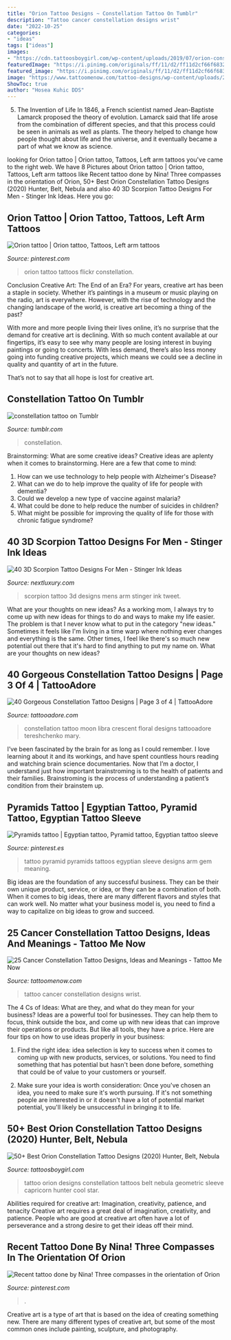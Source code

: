 ```yaml
---
title: "Orion Tattoo Designs ~ Constellation Tattoo On Tumblr"
description: "Tattoo cancer constellation designs wrist"
date: "2022-10-25"
categories:
- "ideas"
tags: ["ideas"]
images:
- "https://cdn.tattoosboygirl.com/wp-content/uploads/2019/07/orion-constellation-hunter-belt-nebula-tattoo-designs-ideas-47.jpg"
featuredImage: "https://i.pinimg.com/originals/ff/11/d2/ff11d2cf66f68320c6cf2a2a606931bc.jpg"
featured_image: "https://i.pinimg.com/originals/ff/11/d2/ff11d2cf66f68320c6cf2a2a606931bc.jpg"
image: "https://www.tattoomenow.com/tattoo-designs/wp-content/uploads/2019/05/cancer-constellation-tattoo-on-wrist-04-300x298.jpg"
ShowToc: true
author: "Hosea Kuhic DDS"
---
```



5. The Invention of Life
In 1846, a French scientist named Jean-Baptiste Lamarck proposed the theory of evolution. Lamarck said that life arose from the combination of different species, and that this process could be seen in animals as well as plants. The theory helped to change how people thought about life and the universe, and it eventually became a part of what we know as science.

	

		
looking for Orion tattoo | Orion tattoo, Tattoos, Left arm tattoos you've came to the right web. We have 8 Pictures about Orion tattoo | Orion tattoo, Tattoos, Left arm tattoos like Recent tattoo done by Nina! Three compasses in the orientation of Orion, 50+ Best Orion Constellation Tattoo Designs (2020) Hunter, Belt, Nebula and also 40 3D Scorpion Tattoo Designs For Men - Stinger Ink Ideas. Here you go:
		
    
## Orion Tattoo | Orion Tattoo, Tattoos, Left Arm Tattoos

<img loading=lazy src="https://i.pinimg.com/originals/ff/11/d2/ff11d2cf66f68320c6cf2a2a606931bc.jpg" onerror="this.onerror=null;this.src='https://tse2.mm.bing.net/th?id=OIP.viB60YWzNWK-Eni8J5BkjAAAAA&amp;pid=15.1';" alt="Orion tattoo | Orion tattoo, Tattoos, Left arm tattoos">

_Source: pinterest.com_

>orion tattoo tattoos flickr constellation. 

	

Conclusion
Creative Art: The End of an Era?
For years, creative art has been a staple in society. Whether it’s paintings in a museum or music playing on the radio, art is everywhere. However, with the rise of technology and the changing landscape of the world, is creative art becoming a thing of the past?

With more and more people living their lives online, it’s no surprise that the demand for creative art is declining. With so much content available at our fingertips, it’s easy to see why many people are losing interest in buying paintings or going to concerts. With less demand, there’s also less money going into funding creative projects, which means we could see a decline in quality and quantity of art in the future.

That’s not to say that all hope is lost for creative art.

    
## Constellation Tattoo On Tumblr

<img loading=lazy src="https://68.media.tumblr.com/a2b0a078223e68491c96986c3128ca4f/tumblr_n7fz4aZ3oR1teivrxo1_500.jpg" onerror="this.onerror=null;this.src='https://tse1.mm.bing.net/th?id=OIP.yUZzmjo37J3P8m9wCKhoOAHaLH&amp;pid=15.1';" alt="constellation tattoo on Tumblr">

_Source: tumblr.com_

>constellation. 

	

Brainstorming: What are some creative ideas?
Creative ideas are aplenty when it comes to brainstorming. Here are a few that come to mind: 
1. How can we use technology to help people with Alzheimer's Disease? 
2. What can we do to help improve the quality of life for people with dementia? 
3. Could we develop a new type of vaccine against malaria? 
4. What could be done to help reduce the number of suicides in children? 
5. What might be possible for improving the quality of life for those with chronic fatigue syndrome?

    
## 40 3D Scorpion Tattoo Designs For Men - Stinger Ink Ideas

<img loading=lazy src="http://nextluxury.com/wp-content/uploads/outer-arm-scorpion-3d-mens-tattoo-ideas.jpg" onerror="this.onerror=null;this.src='https://tse4.mm.bing.net/th?id=OIP.f0lIwB3w4b9gzc-b8CdR3gHaHO&amp;pid=15.1';" alt="40 3D Scorpion Tattoo Designs For Men - Stinger Ink Ideas">

_Source: nextluxury.com_

>scorpion tattoo 3d designs mens arm stinger ink tweet. 

	

What are your thoughts on new ideas?
As a working mom, I always try to come up with new ideas for things to do and ways to make my life easier. The problem is that I never know what to put in the category "new ideas." Sometimes it feels like I'm living in a time warp where nothing ever changes and everything is the same. Other times, I feel like there's so much new potential out there that it's hard to find anything to put my name on. What are your thoughts on new ideas?

    
## 40 Gorgeous Constellation Tattoo Designs | Page 3 Of 4 | TattooAdore

<img loading=lazy src="http://tattooadore.com/wp-content/uploads/2018/04/Constellation-Tattoo-32.jpg" onerror="this.onerror=null;this.src='https://tse4.mm.bing.net/th?id=OIP.aTjKcRjLzIdhSnmclPxeigHaHa&amp;pid=15.1';" alt="40 Gorgeous Constellation Tattoo Designs | Page 3 of 4 | TattooAdore">

_Source: tattooadore.com_

>constellation tattoo moon libra crescent floral designs tattooadore tereshchenko mary. 

	

I’ve been fascinated by the brain for as long as I could remember. I love learning about it and its workings, and have spent countless hours reading and watching brain science documentaries. Now that I’m a doctor, I understand just how important brainstroming is to the health of patients and their families. Brainstroming is the process of understanding a patient’s condition from their brainstem up.

    
## Pyramids Tattoo | Egyptian Tattoo, Pyramid Tattoo, Egyptian Tattoo Sleeve

<img loading=lazy src="https://i.pinimg.com/originals/40/c4/4f/40c44f6ba29da934939b4f858da1aee5.jpg" onerror="this.onerror=null;this.src='https://tse3.mm.bing.net/th?id=OIP.VKOp0mEN0HAMKqR-us0mIgHaJ4&amp;pid=15.1';" alt="Pyramids tattoo | Egyptian tattoo, Pyramid tattoo, Egyptian tattoo sleeve">

_Source: pinterest.es_

>tattoo pyramid pyramids tattoos egyptian sleeve designs arm gem meaning. 

	

Big ideas are the foundation of any successful business. They can be their own unique product, service, or idea, or they can be a combination of both. When it comes to big ideas, there are many different flavors and styles that can work well. No matter what your business model is, you need to find a way to capitalize on big ideas to grow and succeed.

    
## 25 Cancer Constellation Tattoo Designs, Ideas And Meanings - Tattoo Me Now

<img loading=lazy src="https://www.tattoomenow.com/tattoo-designs/wp-content/uploads/2019/05/cancer-constellation-tattoo-on-wrist-04-300x298.jpg" onerror="this.onerror=null;this.src='https://tse3.mm.bing.net/th?id=OIP.G7SOSVnWF7jnfsElR3X-1wAAAA&amp;pid=15.1';" alt="25 Cancer Constellation Tattoo Designs, Ideas and Meanings - Tattoo Me Now">

_Source: tattoomenow.com_

>tattoo cancer constellation designs wrist. 

	

The 4 Cs of Ideas: What are they, and what do they mean for your business?
Ideas are a powerful tool for businesses. They can help them to focus, think outside the box, and come up with new ideas that can improve their operations or products. But like all tools, they have a price. Here are four tips on how to use ideas properly in your business:
1. Find the right idea: idea selection is key to success when it comes to coming up with new products, services, or solutions. You need to find something that has potential but hasn't been done before, something that could be of value to your customers or yourself.

2. Make sure your idea is worth consideration: Once you've chosen an idea, you need to make sure it's worth pursuing. If it's not something people are interested in or it doesn't have a lot of potential market potential, you'll likely be unsuccessful in bringing it to life.

    
## 50+ Best Orion Constellation Tattoo Designs (2020) Hunter, Belt, Nebula

<img loading=lazy src="https://cdn.tattoosboygirl.com/wp-content/uploads/2019/07/orion-constellation-hunter-belt-nebula-tattoo-designs-ideas-47.jpg" onerror="this.onerror=null;this.src='https://tse3.mm.bing.net/th?id=OIP.zIWZLC7exhHpB7DLkVZKKgHaHa&amp;pid=15.1';" alt="50+ Best Orion Constellation Tattoo Designs (2020) Hunter, Belt, Nebula">

_Source: tattoosboygirl.com_

>tattoo orion designs constellation tattoos belt nebula geometric sleeve capricorn hunter cool star. 

	

Abilities required for creative art: Imagination, creativity, patience, and tenacity
Creative art requires a great deal of imagination, creativity, and patience. People who are good at creative art often have a lot of perseverance and a strong desire to get their ideas off their mind.

    
## Recent Tattoo Done By Nina! Three Compasses In The Orientation Of Orion

<img loading=lazy src="https://i.pinimg.com/736x/5c/36/65/5c3665fbdb978d3260494f0c3f2563f7.jpg" onerror="this.onerror=null;this.src='https://tse2.mm.bing.net/th?id=OIP.AgcjRw--gQtDHNXiZlGWsQHaHa&amp;pid=15.1';" alt="Recent tattoo done by Nina! Three compasses in the orientation of Orion">

_Source: pinterest.com_

>. 

	

Creative art is a type of art that is based on the idea of creating something new. There are many different types of creative art, but some of the most common ones include painting, sculpture, and photography.

